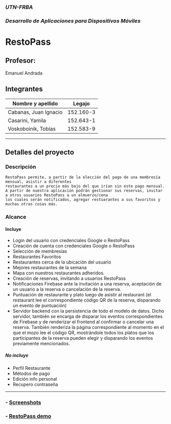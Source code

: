 ### *UTN-FRBA*
### *Desarrollo de Aplicaciones para Dispositivos Móviles*

# RestoPass


## Profesor:
Emanuel Andrada

## Integrantes
| Nombre y apellido | Legajo |
| ---------------- | -------- |
| Cabanas, Juan Ignacio | 152.160-3 |
| Casarini, Yamila | 152.643-1 |
| Voskoboinik, Tobías | 152.583-9 |

----

## Detalles del proyecto

### Descripción
    RestoPass permite, a partir de la elección del pago de una membresía mensual, asistir a diferentes
    restaurantes a un precio más bajo del que irían sin este pago mensual.
    A partir de nuestra aplicación podrán gestionar sus reservas, invitar a otros usuarios RestoPass a un almuerzo/cena 
    los cuales serán notificados, agregar restuarantes a sus favoritos y muchas otras cosas más.

### Alcance
#### Incluye
- Login del usuario con credenciales Google o RestoPass
- Creación de cuenta con credenciales Google o RestoPass
- Selección de membresías
- Restaurantes Favoritos
- Restaurantes cerca de la ubicación del usuario
- Mejores restaurantes de la semana 
- Mapa con nuestros restaurantes adheridos.
- Creación de reservas, invitando a usuarios RestoPass
- Notificaciones Firebase ante la invitación a una reserva, aceptación de un usuario a la reserva o cancelación de la reserva.
- Puntuación de restaurante y plato luego de asistir al restaurant (el restaurant lee el correspondiente código QR de la reserva, disparando un evento de puntuación)
- Servidor backend con la persistencia de todo el modelo de datos.
   Dicho servidor, también se encarga de disparar los eventos correspondientes de Firebase y 
   de renderizar el frontend al confirmar o cancelar una reserva. 
   También renderiza la página correspondiente al momento en el que 
   el mozo lee el código QR, mostrándole todos los platos que los participantes de la reserva pueden elegir y disparando los eventos previamente mencionados.

##### No incluye
- Perfil Restaurante
- Métodos de pago
- Edición info personal
- Recupero contraseña

----
### - [Screenshots](screenshots/screenshots.md)

### - [RestoPass demo](screenshots/)
